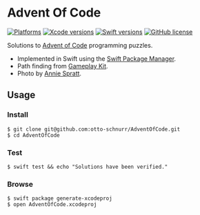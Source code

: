 Advent Of Code
==============

[![Platforms](https://img.shields.io/badge/platforms-macOS-important.svg)][Gameplay Kit]
[![Xcode versions](https://img.shields.io/badge/Xcode-11.2-informational.svg)][Xcode versions]
[![Swift versions](https://img.shields.io/badge/swift-5.0-informational.svg)][Swift versions]
[![GitHub license](https://img.shields.io/badge/license-MIT-lightgrey.svg)][license]

[Gameplay Kit]: https://developer.apple.com/documentation/gameplaykit
[Xcode versions]: https://developer.apple.com/xcode/
[Swift versions]: https://docs.swift.org/swift-book/RevisionHistory/RevisionHistory.html
[license]: https://github.com/otto-schnurr/AdventOfCode/blob/master/LICENSE

Solutions to [Advent of Code][advent-of-code] programming puzzles.

- Implemented in Swift using the [Swift Package Manager][SPM].
- Path finding from [Gameplay Kit].
- Photo by [Annie Spratt].

[advent-of-code]: https://adventofcode.com
[SPM]: https://swift.org/package-manager/
[Annie Spratt]: https://unsplash.com/@anniespratt

Usage
-------

### Install ###

    $ git clone git@github.com:otto-schnurr/AdventOfCode.git
    $ cd AdventOfCode

### Test ###

    $ swift test && echo "Solutions have been verified."

### Browse ###

    $ swift package generate-xcodeproj
    $ open AdventOfCode.xcodeproj
